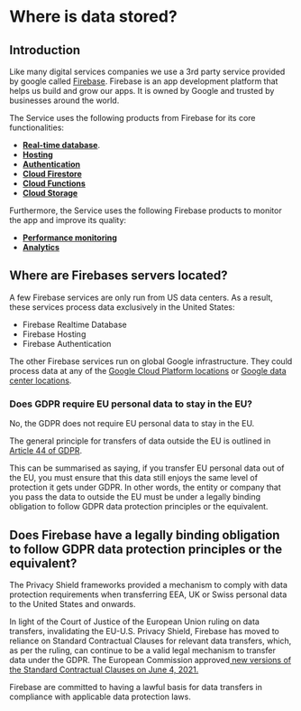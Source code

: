 # Where is data stored?

## Introduction

Like many digital services companies we use a 3rd party service provided by google called [Firebase](https://firebase.google.com/). Firebase is an app development platform that helps us build and grow our apps. It is owned by Google and trusted by businesses around the world.

The Service uses the following products from Firebase for its core functionalities:

* [**Real-time database**](https://firebase.google.com/products/realtime-database).
* [**Hosting**](https://firebase.google.com/products/hosting)
* [**Authentication**](https://firebase.google.com/products/auth)
* [**Cloud Firestore**](https://firebase.google.com/products/firestore)
* [**Cloud Functions**](https://firebase.google.com/products/functions)
* [**Cloud Storage**](https://firebase.google.com/products/storage)

Furthermore, the Service uses the following Firebase products to monitor the app and improve its quality:

* [**Performance monitoring**](https://firebase.google.com/products/performance)
* [**Analytics**](https://firebase.google.com/products/analytics)

## Where are Firebases servers located?

A few Firebase services are only run from US data centers. As a result, these services process data exclusively in the United States:

* Firebase Realtime Database
* Firebase Hosting
* Firebase Authentication

The other Firebase services run on global Google infrastructure. They could process data at any of the [Google Cloud Platform locations](https://cloud.google.com/about/locations/) or [Google data center locations](https://www.google.com/about/datacenters/inside/locations/index.html).

### Does GDPR require EU personal data to stay in the EU?

No, the GDPR does not require EU personal data to stay in the EU.

The general principle for transfers of data outside the EU is outlined in [Article 44 of GDPR](https://gdpr-info.eu/art-44-gdpr/).&#x20;

This can be summarised as saying, if you transfer EU personal data out of the EU, you must ensure that this data still enjoys the same level of protection it gets under GDPR. In other words, the entity or company that you pass the data to outside the EU must be under a legally binding obligation to follow GDPR data protection principles or the equivalent.

## Does Firebase have a legally binding obligation to follow GDPR data protection principles or the equivalent?

The Privacy Shield frameworks provided a mechanism to comply with data protection requirements when transferring EEA, UK or Swiss personal data to the United States and onwards.

In light of the Court of Justice of the European Union ruling on data transfers, invalidating the EU-U.S. Privacy Shield, Firebase has moved to reliance on Standard Contractual Clauses for relevant data transfers, which, as per the ruling, can continue to be a valid legal mechanism to transfer data under the GDPR. The European Commission approved[ new versions of the Standard Contractual Clauses on June 4, 2021.](https://cloud.google.com/terms/eu-model-contract-clause)

Firebase are committed to having a lawful basis for data transfers in compliance with applicable data protection laws.
